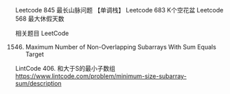 Leetcode 845 最长山脉问题 【单调栈】
Leetcode 683 K个空花盆
Leetcode 568 最大休假天数


相关题目
LeetCode

1546. Maximum Number of Non-Overlapping Subarrays With Sum Equals Target

LintCode
406. 和大于S的最小子数组
https://www.lintcode.com/problem/minimum-size-subarray-sum/description